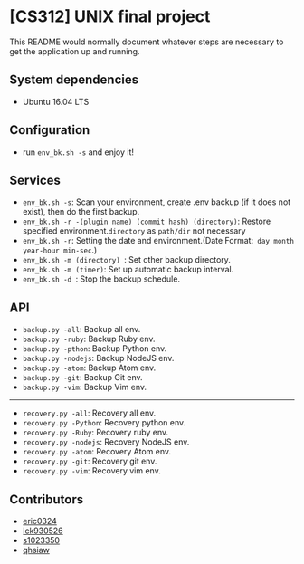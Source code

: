 # [CS312] UNIX final project
This README would normally document whatever steps are necessary to get the application up and running.

## System dependencies
* Ubuntu 16.04 LTS

## Configuration
* run `env_bk.sh -s` and enjoy it!


## Services

* `env_bk.sh -s`:  Scan your environment, create .env backup (if it does not exist), then do the first backup.
* `env_bk.sh -r -(plugin name) (commit hash) (directory)`: Restore specified environment.`directory` as `path/dir` not necessary
* `env_bk.sh -r`: Setting the date and environment.(Date Format:` day month year-hour min-sec`.)
* `env_bk.sh -m (directory) `: Set other backup directory.
* `env_bk.sh -m (timer)`: Set up automatic backup interval.
* `env_bk.sh -d `: Stop the backup schedule.

## API

* `backup.py -all`:  Backup all env.
* `backup.py -ruby`:  Backup Ruby env.
* `backup.py -pthon`: Backup Python env.
* `backup.py -nodejs`: Backup NodeJS env.
* `backup.py -atom`: Backup Atom env.
* `backup.py -git`: Backup Git env.
* `backup.py -vim`: Backup Vim env.

---

* `recovery.py -all`:  Recovery all env.
* `recovery.py -Python`:  Recovery python env.
* `recovery.py -Ruby`:  Recovery ruby env.
* `recovery.py -nodejs`:  Recovery NodeJS env.
* `recovery.py -atom`:  Recovery Atom env.
* `recovery.py -git`:  Recovery git env.
* `recovery.py -vim`:  Recovery vim env.


## Contributors
* [eric0324](https://github.com/eric0324)
* [lck930526](https://github.com/lck930526)
* [s1023350](https://github.com/s1023350)
* [qhsiaw](https://github.com/qhsiaw)

